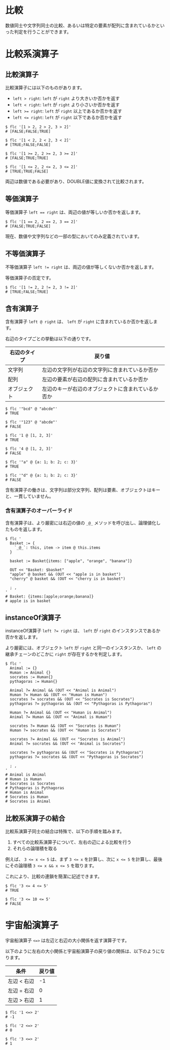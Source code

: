 # 比較

数値同士や文字列同士の比較、あるいは特定の要素が配列に含まれているかといった判定を行うことができます。

# 比較系演算子

## 比較演算子

比較演算子には以下のものがあります。

- `left > right`: `left` が `right` より大きいか否かを返す
- `left < right`: `left` が `right` より小さいか否かを返す
- `left >= right`: `left` が `right` 以上であるか否かを返す
- `left <= right`: `left` が `right` 以下であるか否かを返す

```shell
$ flc '[1 > 2, 2 > 2, 3 > 2]'
# [FALSE;FALSE;TRUE]

$ flc '[1 < 2, 2 < 2, 3 < 2]'
# [TRUE;FALSE;FALSE]

$ flc '[1 >= 2, 2 >= 2, 3 >= 2]'
# [FALSE;TRUE;TRUE]

$ flc '[1 <= 2, 2 <= 2, 3 <= 2]'
# [TRUE;TRUE;FALSE]
```

両辺は数値である必要があり、DOUBLE値に変換されて比較されます。

## 等価演算子

等価演算子 `left == right` は、両辺の値が等しいか否かを返します。

```shell
$ flc '[1 == 2, 2 == 2, 3 == 2]'
# [FALSE;TRUE;FALSE]
```

現在、数値や文字列などの一部の型においてのみ定義されています。

## 不等価演算子

不等価演算子 `left != right` は、両辺の値が等しくないか否かを返します。

等価演算子の否定です。

```shell
$ flc '[1 != 2, 2 != 2, 3 != 2]'
# [TRUE;FALSE;TRUE]
```

## 含有演算子

含有演算子 `left @ right` は、 `left` が `right` に含まれているか否かを返します。

右辺のタイプごとの挙動は以下の通りです。

| 右辺のタイプ | 戻り値                       |
|--------|---------------------------|
| 文字列    | 左辺の文字列が右辺の文字列に含まれているか否か   |
| 配列     | 左辺の要素が右辺の配列に含まれているか否か     |
| オブジェクト | 左辺のキーが右辺のオブジェクトに含まれているか否か |

```shell
$ flc '"bcd" @ "abcde"'
# TRUE

$ flc '"123" @ "abcde"'
# FALSE

$ flc '1 @ [1, 2, 3]'
# TRUE

$ flc '4 @ [1, 2, 3]'
# FALSE

$ flc '"a" @ {a: 1; b: 2; c: 3}'
# TRUE

$ flc '"d" @ {a: 1; b: 2; c: 3}'
# FALSE
````

含有演算子の働きは、文字列は部分文字列、配列は要素、オブジェクトはキーと、一貫していません。

### 含有演算子のオーバーライド

含有演算子は、より厳密には右辺の値の `_@_` メソッドを呼び出し、論理値化したものを返します。

```shell
$ flc '
  Basket := {
    `_@_`: this, item -> item @ this.items
  }

  basket := Basket{items: ["apple", "orange", "banana"]}

  OUT << "Basket: $basket"
  "apple" @ basket && (OUT << "apple is in basket")
  "cherry" @ basket && (OUT << "cherry is in basket")

  ; ,
'
# Basket: {items:[apple;orange;banana]}
# apple is in basket
```

## instanceOf演算子

instanceOf演算子 `left ?= right` は、 `left` が `right` のインスタンスであるか否かを返します。

より厳密には、オブジェクト `left` が `right` と同一のインスタンスか、 `left` の継承チェーンのどこかに `right` が存在するかを判定します。

```shell
$ flc '
  Animal := {}
  Human := Animal {}
  socrates := Human{}
  pythagoras := Human{}

  Animal ?= Animal && (OUT << "Animal is Animal")
  Human ?= Human && (OUT << "Human is Human")
  socrates ?= socrates && (OUT << "Socrates is Socrates")
  pythagoras ?= pythagoras && (OUT << "Pythagoras is Pythagoras")

  Human ?= Animal && (OUT << "Human is Animal")
  Animal ?= Human && (OUT << "Animal is Human")

  socrates ?= Human && (OUT << "Socrates is Human")
  Human ?= socrates && (OUT << "Human is Socrates")

  socrates ?= Animal && (OUT << "Socrates is Animal")
  Animal ?= socrates && (OUT << "Animal is Socrates")

  socrates ?= pythagoras && (OUT << "Socrates is Pythagoras")
  pythagoras ?= socrates && (OUT << "Pythagoras is Socrates")

  ; ,
'
# Animal is Animal
# Human is Human
# Socrates is Socrates
# Pythagoras is Pythagoras
# Human is Animal
# Socrates is Human
# Socrates is Animal
```

## 比較系演算子の結合

比較系演算子同士の結合は特殊で、以下の手順を踏みます。

1. すべての比較系演算子について、左右の辺による比較を行う
2. それらの論理積を取る

例えば、 `3 <= x <= 5` は、まず `3 <= x` を計算し、次に `x <= 5` を計算し、最後にその論理積 `3 <= x && x <= 5` を取ります。

これにより、比較の連鎖を簡潔に記述できます。

```shell
$ flc '3 <= 4 <= 5'
# TRUE

$ flc '3 <= 10 <= 5'
# FALSE
```

# 宇宙船演算子

宇宙船演算子 `<=>` は左辺と右辺の大小関係を返す演算子です。

以下のように左右の大小関係と宇宙船演算子の戻り値の関係は、以下のようになります。

| 条件      | 戻り値 |
|---------|-----|
| 左辺 < 右辺 | -1  |
| 左辺 = 右辺 | 0   |
| 左辺 > 右辺 | 1   |

```shell
$ flc '1 <=> 2'
# -1

$ flc '2 <=> 2'
# 0

$ flc '3 <=> 2'
# 1
```
